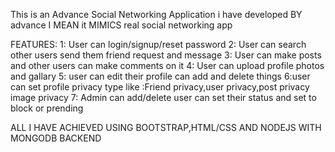 This is an Advance Social Networking Application i have developed 
BY advance I MEAN it MIMICS real social networking app


FEATURES: 
1: User can login/signup/reset password
2: User can search other users send them friend request and message
3: User can make posts and other users can make comments on it
4: User can upload profile photos and gallary
5: user can edit their profile can add and delete things
6:user can set profile privacy type like :Friend privacy,user privacy,post privacy image privacy
7: Admin can add/delete user can set their status and set to block or prending

ALL I HAVE ACHIEVED USING BOOTSTRAP,HTML/CSS AND NODEJS WITH MONGODB BACKEND
